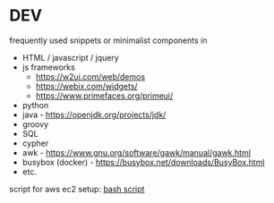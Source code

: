 # DEV

frequently used snippets or minimalist components in
* HTML / javascript / jquery
* js frameworks
  * https://w2ui.com/web/demos
  * https://webix.com/widgets/
  * https://www.primefaces.org/primeui/
* python
* java - https://openjdk.org/projects/jdk/
* groovy
* SQL
* cypher
* awk - https://www.gnu.org/software/gawk/manual/gawk.html
* busybox (docker) - https://busybox.net/downloads/BusyBox.html
* etc.

script for aws ec2 setup: [bash script](aws-ec2-ubuntu-setup-new-ec2--Apr2025.sh)


